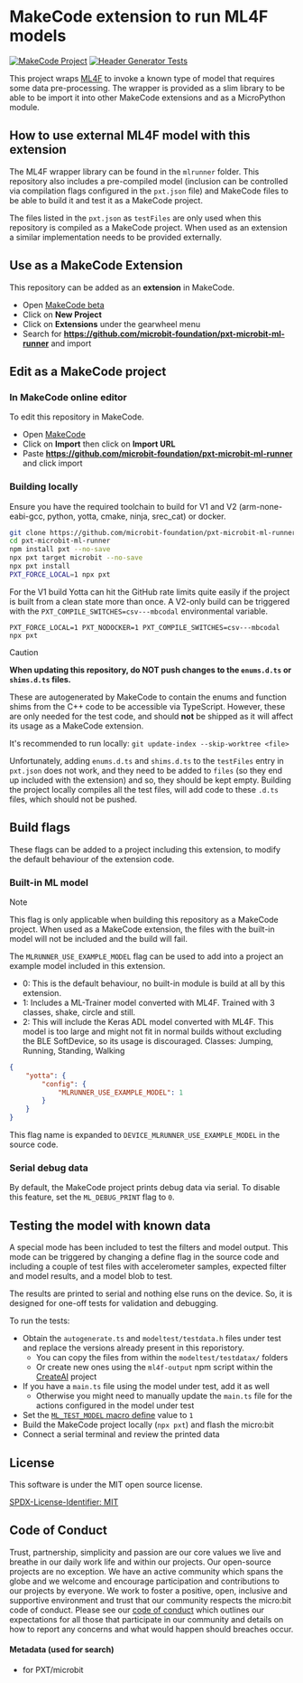 # MakeCode extension to run ML4F models

[![MakeCode Project](https://github.com/microbit-foundation/pxt-microbit-ml-runner/actions/workflows/makecode.yml/badge.svg)](https://github.com/microbit-foundation/pxt-microbit-ml-runner/actions/workflows/makecode.yml)
[![Header Generator Tests](https://github.com/microbit-foundation/pxt-microbit-ml-runner/actions/workflows/header-gen.yml/badge.svg)](https://github.com/microbit-foundation/pxt-microbit-ml-runner/actions/workflows/header-gen.yml)

This project wraps [ML4F](https://github.com/microsoft/ml4f) to invoke a known
type of model that requires some data pre-processing.
The wrapper is provided as a slim library to be able to be import it
into other MakeCode extensions and as a MicroPython module.


## How to use external ML4F model with this extension

The ML4F wrapper library can be found in the `mlrunner` folder.
This repository also includes a pre-compiled model (inclusion can be controlled
via compilation flags configured in the `pxt.json` file) and MakeCode files
to be able to build it and test it as a MakeCode project.

The files listed in the `pxt.json` as `testFiles` are only used when
this repository is compiled as a MakeCode project. When used as an extension
a similar implementation needs to be provided externally.


## Use as a MakeCode Extension

This repository can be added as an **extension** in MakeCode.

* Open [MakeCode beta](https://makecode.microbit.org/beta)
* Click on **New Project**
* Click on **Extensions** under the gearwheel menu
* Search for **https://github.com/microbit-foundation/pxt-microbit-ml-runner** and import


## Edit as a MakeCode project

### In MakeCode online editor

To edit this repository in MakeCode.

* Open [MakeCode](https://makecode.microbit.org)
* Click on **Import** then click on **Import URL**
* Paste **https://github.com/microbit-foundation/pxt-microbit-ml-runner** and click import

### Building locally

Ensure you have the required toolchain to build for V1 and V2
(arm-none-eabi-gcc, python, yotta, cmake, ninja, srec_cat) or docker.

```bash
git clone https://github.com/microbit-foundation/pxt-microbit-ml-runner
cd pxt-microbit-ml-runner
npm install pxt --no-save
npx pxt target microbit --no-save
npx pxt install
PXT_FORCE_LOCAL=1 npx pxt
```

For the V1 build Yotta can hit the GitHub rate limits quite easily if the
project is built from a clean state more than once.
A V2-only build can be triggered with the `PXT_COMPILE_SWITCHES=csv---mbcodal`
environmental variable.

```
PXT_FORCE_LOCAL=1 PXT_NODOCKER=1 PXT_COMPILE_SWITCHES=csv---mbcodal npx pxt
```

> [!CAUTION]
> **When updating this repository, do NOT push changes to the `enums.d.ts`
> or `shims.d.ts` files.**
>
> These are autogenerated by MakeCode to contain the enums and function shims
> from the C++ code to be accessible via TypeScript. However, these are only
> needed for the test code, and should **not** be shipped as it will affect
> its usage as a MakeCode extension.
> 
> It's recommended to run locally: `git update-index --skip-worktree <file>`
>
> Unfortunately, adding `enums.d.ts` and `shims.d.ts` to the `testFiles` entry
> in `pxt.json` does not work, and they need to be added to `files` (so they
> end up included with the extension) and so, they should be kept empty.
> Building the project locally compiles all the test files, will add code
> to these `.d.ts` files, which should not be pushed.


## Build flags

These flags can be added to a project including this extension, to modify
the default behaviour of the extension code.

### Built-in ML model

> [!NOTE]
> This flag is only applicable when building this repository as a MakeCode
> project. When used as a MakeCode extension, the files with the built-in
> model will not be included and the build will fail.

The `MLRUNNER_USE_EXAMPLE_MODEL` flag can be used to add into a project an
example model included in this extension.

- 0: This is the default behaviour, no built-in module is build at all by
  this extension.
- 1: Includes a ML-Trainer model converted with ML4F. Trained with 3 classes,
  shake, circle and still.
- 2: This will include the Keras ADL model converted with ML4F.
  This model is too large and might not fit in normal builds without excluding
  the BLE SoftDevice, so its usage is discouraged.
  Classes: Jumping, Running, Standing, Walking

```json
{
    "yotta": {
        "config": {
            "MLRUNNER_USE_EXAMPLE_MODEL": 1
        }
    }
}
```

This flag name is expanded to `DEVICE_MLRUNNER_USE_EXAMPLE_MODEL` in the
source code.

### Serial debug data

By default, the MakeCode project prints debug data via serial.
To disable this feature, set the `ML_DEBUG_PRINT` flag to `0`.

## Testing the model with known data

A special mode has been included to test the filters and model output.
This mode can be triggered by changing a define flag in the source code and
including a couple of test files with accelerometer samples, expected filter
and model results, and a model blob to test.

The results are printed to serial and nothing else runs on the device. So, it
is designed for one-off tests for validation and debugging.

To run the tests:
- Obtain the `autogenerate.ts` and `modeltest/testdata.h` files under test and
  replace the versions already present in this reporistory.
  - You can copy the files from within the `modeltest/testdatax/` folders
  - Or create new ones using the `ml4f-output` npm script within the
    [CreateAI](https://github.com/microbit-foundation/ml-trainer) project
- If you have a `main.ts` file using the model under test, add it as well
  - Otherwise you might need to manually update the `main.ts` file for the
    actions configured in the model under test
- Set the [`ML_TEST_MODEL` macro define](https://github.com/microbit-foundation/pxt-microbit-ml-runner/blob/a79fdaf51ebf221843a7be4c948f586643471991/testextension.cpp#L11)
  value to `1`
- Build the MakeCode project locally (`npx pxt`) and flash the micro:bit
- Connect a serial terminal and review the printed data


## License

This software is under the MIT open source license.

[SPDX-License-Identifier: MIT](LICENSE)


## Code of Conduct

Trust, partnership, simplicity and passion are our core values we live and
breathe in our daily work life and within our projects. Our open-source
projects are no exception. We have an active community which spans the globe
and we welcome and encourage participation and contributions to our projects
by everyone. We work to foster a positive, open, inclusive and supportive
environment and trust that our community respects the micro:bit code of
conduct. Please see our [code of conduct](https://microbit.org/safeguarding/)
which outlines our expectations for all those that participate in our
community and details on how to report any concerns and what would happen
should breaches occur.


#### Metadata (used for search)

* for PXT/microbit
